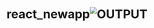 # react_newapp![OUTPUT](https://user-images.githubusercontent.com/114283330/206031122-9f1149e9-0075-48f8-b88e-c85d4ef26d9c.png)
